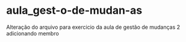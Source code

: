 # aula_gest-o-de-mudan-as

Alteração do arquivo para exercicio da aula de gestão de mudanças 2 adicionando membro 
